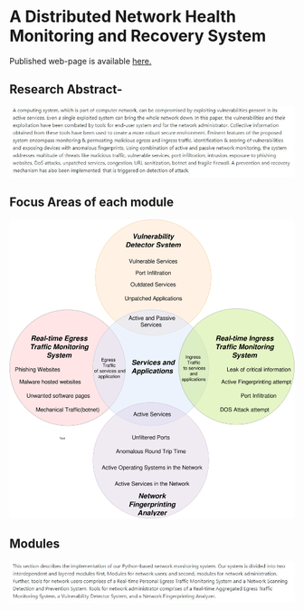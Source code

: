 # A Distributed Network Health Monitoring and Recovery System

Published web-page is available <a href="https://newtein.github.io/network_monitoring/" target="_blank"> here.</a>

## Research Abstract-
![alt text](https://raw.githubusercontent.com/newtein/network_monitoring/master/images/Abstract.JPG)

## Focus Areas of each module

![alt text](https://raw.githubusercontent.com/newtein/network_monitoring/master/images/compendious_venn.jpg)

## Modules

![alt text](https://raw.githubusercontent.com/newtein/network_monitoring/master/images/Modules.JPG)



